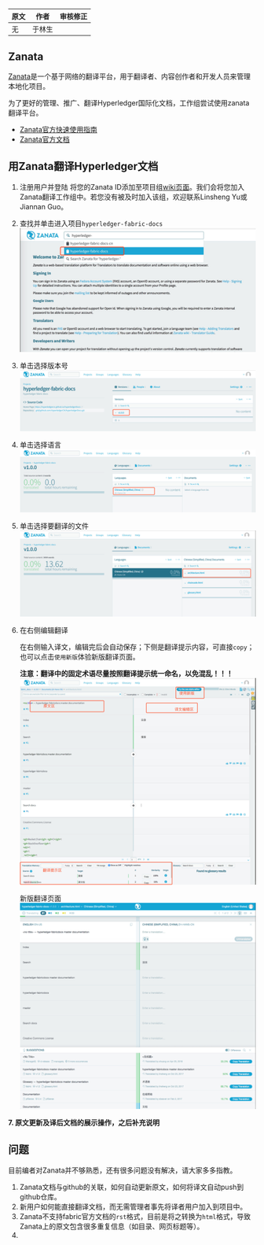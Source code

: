 
| 原文 | 作者 | 审核修正 |
| --- | --- | --- |
| 无 | 于林生 |  |

## Zanata

[Zanata](http://zanata.org/)是一个基于网络的翻译平台，用于翻译者、内容创作者和开发人员来管理本地化项目。

为了更好的管理、推广、翻译Hyperledger国际化文档，工作组尝试使用zanata翻译平台。

* [Zanata官方快速使用指南](http://docs.zanata.org/en/release/user-guide/translator-guide/)
* [Zanata官方文档](http://docs.zanata.org/en/release/)

## 用Zanata翻译Hyperledger文档

1. 注册用户并登陆
将您的Zanata ID添加至项目组[wiki页面](https://wiki.hyperledger.org/groups/twgc/team_ie)。我们会将您加入Zanata翻译工作组中。若您没有被及时加入该组，欢迎联系Linsheng Yu或Jiannan Guo。
2. 查找并单击进入项目`hyperledger-fabric-docs`
![](img/zanata-1.jpeg)
3. 单击选择版本号
![](img/zanata-2.jpg)
4. 单击选择语言
![](img/zanata-3.jpg)
5. 单击选择要翻译的文件
![](img/zanata-4.jpg)
6. 在右侧编辑翻译

    在右侧输入译文，编辑完后会自动保存；下侧是翻译提示内容，可直接`copy`；也可以点击`使用新版`体验新版翻译页面。

    **注意：翻译中的固定术语尽量按照翻译提示统一命名，以免混乱！！！**
![](img/zanata-5.jpg)

    新版翻译页面
![](img/zanata-6.jpg)

**7. 原文更新及译后文档的展示操作，之后补充说明**


## 问题

目前编者对Zanata并不够熟悉，还有很多问题没有解决，请大家多多指教。

1. Zanata文档与github的关联，如何自动更新原文，如何将译文自动push到github仓库。
2. 新用户如何能直接翻译文档，而无需管理者事先将译者用户加入到项目中。
3. Zanata不支持fabric官方文档的`rst`格式，目前是将之转换为`html`格式，导致Zanata上的原文包含很多重复信息（如目录、网页标题等）。
4. 